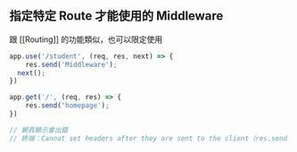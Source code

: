 ## 指定特定 Route 才能使用的 Middleware
跟 [[Routing]] 的功能類似，也可以限定使用
```js
app.use('/student', (req, res, next) => {
	res.send('Middleware');
  next();
})

app.get('/', (req, res) => {
	res.send('homepage');
})

// 網頁顯示會出錯
// 終端：Cannat set headers after they are sent to the client（res.send 不能送兩次）
```